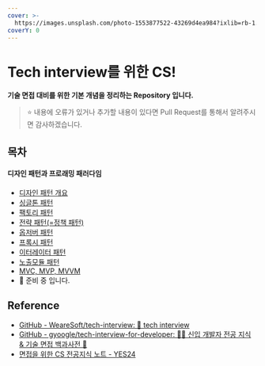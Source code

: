 ```yaml
---
cover: >-
  https://images.unsplash.com/photo-1553877522-43269d4ea984?ixlib=rb-1.2.1&ixid=MnwxMjA3fDB8MHxwaG90by1wYWdlfHx8fGVufDB8fHx8&auto=format&fit=crop&w=4470&q=80
coverY: 0
---
```


# Tech interview를 위한 CS!

**기술 면접 대비를 위한 기본 개념을 정리하는 Repository 입니다.**

> ⭐ 내용에 오류가 있거나 추가할 내용이 있다면 Pull Request를 통해서 알려주시면 감사하겠습니다.

## 목차

#### 디자인 패턴과 프로래밍 패러다임

* [디자인 패턴 개요](https://dev-lambda.gitbook.io/tech-interview-cs/design-patern-programing-paradigm/overview)
* [싱글톤 패턴](https://dev-lambda.gitbook.io/tech-interview-cs/design-patern-programing-paradigm/design-patern-1)
* [팩토리 패턴](https://dev-lambda.gitbook.io/tech-interview-cs/design-patern-programing-paradigm/FactoryPattern)
* [전략 패턴(=정책 패턴)](https://dev-lambda.gitbook.io/tech-interview-cs/design-patern-programing-paradigm/StrategyPattern)
* [옵저버 패턴](https://dev-lambda.gitbook.io/tech-interview-cs/design-patern-programing-paradigm/observerpattern)
* [프록시 패턴](https://dev-lambda.gitbook.io/tech-interview-cs/design-patern-programing-paradigm/ProxyPattern)
* [이터레이터 패턴](https://dev-lambda.gitbook.io/tech-interview-cs/design-patern-programing-paradigm/IteratorPattern)
* [노출모듈 패턴](https://dev-lambda.gitbook.io/tech-interview-cs/design-patern-programing-paradigm/RevealingModulePattern)
* [MVC, MVP, MVVM](https://dev-lambda.gitbook.io/tech-interview-cs/design-patern-programing-paradigm/mvc-mvp-mvvm)
* 🚧 준비 중 입니다.

## Reference

* [GitHub - WeareSoft/tech-interview: 🙍 tech interview](https://github.com/WeareSoft/tech-interview)
* [GitHub - gyoogle/tech-interview-for-developer: 👶🏻 신입 개발자 전공 지식 & 기술 면접 백과사전 📖](https://github.com/gyoogle/tech-interview-for-developer)
* [면접을 위한 CS 전공지식 노트 - YES24](http://www.yes24.com/Product/Goods/108887922)
